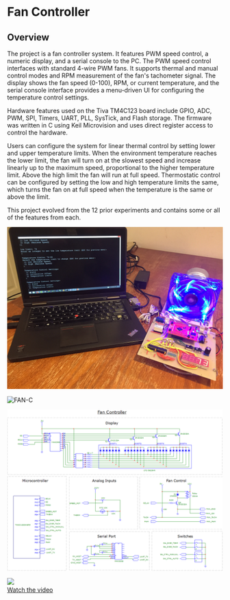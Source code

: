 # Fan Controller

## Overview
The project is a fan controller system.  It features PWM speed control, a numeric display, and a serial console to the PC. The PWM speed control interfaces with standard 4-wire PWM fans.  It supports thermal and manual control modes and RPM measurement of the fan's tachometer signal.  The display shows the fan speed (0-100), RPM, or current temperature, and the serial console interface provides a menu-driven UI for configuring the temperature control settings.

Hardware features used on the Tiva TM4C123 board include GPIO, ADC, PWM, SPI, Timers, UART, PLL, SysTick, and Flash storage.   The firmware was written in C using Keil Microvision and uses direct register access to control the hardware.

Users can configure the system for linear thermal control by setting lower and upper temperature limits.  When the environment temperature reaches the lower limit, the fan will turn on at the slowest speed and increase linearly up to the maximum speed, proportional to the higher temperature limit.  Above the high limit the fan will run at full speed.   Thermostatic control can be configured by setting the low and high temperature limits the same, which turns the fan on at full speed when the temperature is the same or above the limit.

This project evolved from the 12 prior experiments and contains some or all of the features from each.

![FAN-C](picture1.png)

![FAN-C](picture2.png=612x816)

![FAN-C](FanController-circuit.png)

[![](http://img.youtube.com/vi/YEEtr2Ipl0c/3.jpg)](https://youtu.be/YEEtr2Ipl0c)<br>
[Watch the video](https://youtu.be/YEEtr2Ipl0c)


  
